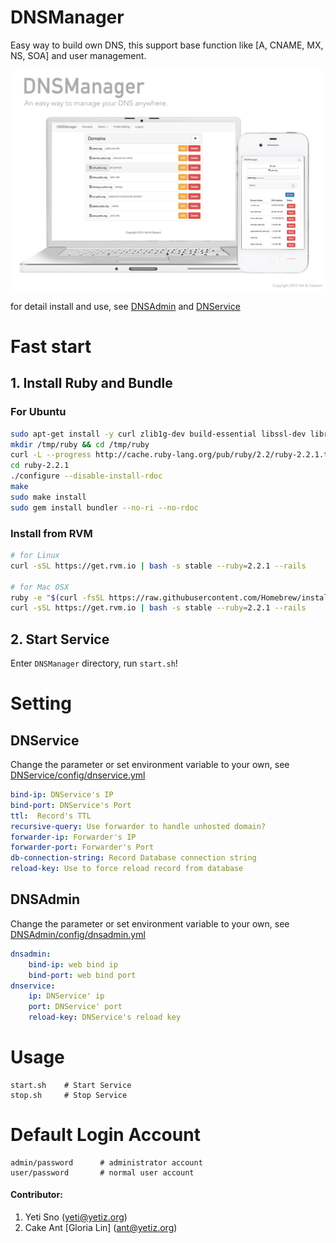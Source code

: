 # DNSManager

Easy way to build own DNS, this support base function like [A, CNAME, MX, NS, SOA] and user management.

![DNSManager](https://github.com/yetisno/DNSManager/blob/master/dnsmanager.png?raw=true)
 
for detail install and use, see [DNSAdmin](https://github.com/yetisno/DNSAdmin/blob/master/README.md) and [DNService](https://github.com/yetisno/DNService/blob/master/README.md)

# Fast start

## 1. Install Ruby and Bundle

### For Ubuntu
```bash
sudo apt-get install -y curl zlib1g-dev build-essential libssl-dev libreadline-dev libyaml-dev libsqlite3-dev sqlite3 libxml2-dev libxslt1-dev libcurl4-openssl-dev python-software-properties libffi-dev
mkdir /tmp/ruby && cd /tmp/ruby
curl -L --progress http://cache.ruby-lang.org/pub/ruby/2.2/ruby-2.2.1.tar.gz | tar xz
cd ruby-2.2.1
./configure --disable-install-rdoc
make
sudo make install
sudo gem install bundler --no-ri --no-rdoc
```

### Install from RVM
```bash
# for Linux
curl -sSL https://get.rvm.io | bash -s stable --ruby=2.2.1 --rails

# for Mac OSX
ruby -e "$(curl -fsSL https://raw.githubusercontent.com/Homebrew/install/master/install)"
curl -sSL https://get.rvm.io | bash -s stable --ruby=2.2.1 --rails
```

## 2. Start Service
Enter `DNSManager` directory, run `start.sh`!

# Setting
## DNService

Change the parameter or set environment variable to your own, see [DNService/config/dnservice.yml](https://github.com/yetisno/DNService/blob/master/config/dnservice.yml)

```yaml
bind-ip: DNService's IP
bind-port: DNService's Port
ttl:  Record's TTL
recursive-query: Use forwarder to handle unhosted domain?
forwarder-ip: Forwarder's IP
forwarder-port: Forwarder's Port
db-connection-string: Record Database connection string
reload-key: Use to force reload record from database
```

## DNSAdmin

Change the parameter or set environment variable to your own, see [DNSAdmin/config/dnsadmin.yml](https://github.com/yetisno/DNService/blob/master/config/dnsadmin.yml)

```yaml
dnsadmin:
    bind-ip: web bind ip
    bind-port: web bind port
dnservice:
    ip: DNService' ip
    port: DNService' port
    reload-key: DNService's reload key
```

# Usage
    start.sh    # Start Service
    stop.sh     # Stop Service

# Default Login Account
    admin/password      # administrator account
    user/password       # normal user account

#### Contributor:

1. Yeti Sno (yeti@yetiz.org)
2. Cake Ant \[Gloria Lin\] (ant@yetiz.org)
